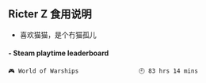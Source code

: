 ## Ricter Z 食用说明
- 喜欢猫猫，是个冇猫孤儿

<!-- steam-box start -->
#### - Steam playtime leaderboard
```text
🎮 World of Warships                 🕘 83 hrs 14 mins
```
<!-- Powered by https://github.com/YouEclipse/steam-box . -->
<!-- steam-box end -->
